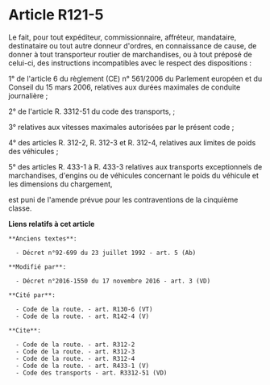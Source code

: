 # Article R121-5

Le fait, pour tout expéditeur, commissionnaire, affréteur, mandataire, destinataire ou tout autre donneur d'ordres, en
connaissance de cause, de donner à tout transporteur routier de marchandises, ou à tout préposé de celui-ci, des instructions
incompatibles avec le respect des dispositions : 

1° de l'article 6 du règlement (CE) n° 561/2006 du Parlement européen et du Conseil du 15 mars 2006, relatives aux durées
maximales de conduite journalière ; 

2° de l'article R. 3312-51 du code des transports, ; 

3° relatives aux vitesses maximales autorisées par le présent code ; 

4° des articles R. 312-2, 
R. 312-3 et R. 312-4, relatives aux limites de poids des véhicules ; 

5° des articles R. 433-1 à R. 433-3 relatives aux transports exceptionnels de marchandises, d'engins ou de véhicules
concernant le poids du véhicule et les dimensions du chargement, 

est puni de l'amende prévue pour les contraventions de la cinquième classe.

**Liens relatifs à cet article**

	**Anciens textes**:

	  - Décret n°92-699 du 23 juillet 1992 - art. 5 (Ab)

	**Modifié par**:

	  - Décret n°2016-1550 du 17 novembre 2016 - art. 3 (VD)

	**Cité par**:

	  - Code de la route. - art. R130-6 (VT)
	  - Code de la route. - art. R142-4 (V)

	**Cite**:

	  - Code de la route. - art. R312-2
	  - Code de la route. - art. R312-3
	  - Code de la route. - art. R312-4
	  - Code de la route. - art. R433-1 (V)
	  - Code des transports - art. R3312-51 (VD)
